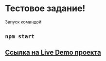 # Тестовое задание!
Запуск командой
## `npm start`

## [Ссылка на Live Demo проекта](https://silly-gumdrop-f80656.netlify.app/)
